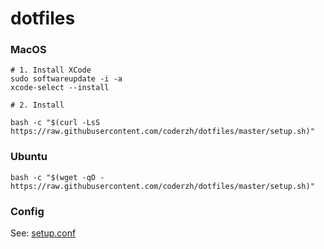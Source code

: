 # dotfiles

### MacOS

```
# 1. Install XCode
sudo softwareupdate -i -a
xcode-select --install

# 2. Install

bash -c "$(curl -LsS https://raw.githubusercontent.com/coderzh/dotfiles/master/setup.sh)"

```

### Ubuntu

```
bash -c "$(wget -qO - https://raw.githubusercontent.com/coderzh/dotfiles/master/setup.sh)"
```

### Config

See: [setup.conf](https://raw.githubusercontent.com/coderzh/dotfiles/master/setup.conf)

